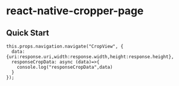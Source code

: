# react-native-cropper-page  

<!--
[![NPM version](https://img.shields.io/npm/v/react-native-cropper-page.svg)](https://www.npmjs.com/package/react-native-cropper-page)

![img](https://github.com/mingxin-yang/images/blob/master/uiuuj.gif?raw=true)

## Installation
```bash
$ npm install react-native-cropper-page
```
-->
## Quick Start

```
this.props.navigation.navigate("CropView", {
  data: {uri:response.uri,width:response.width,height:response.height},
  responseCropData: async (data)=>{
    console.log("responseCropData",data)
  }
});
```
